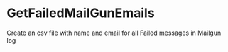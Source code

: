 # GetFailedMailGunEmails
Create an csv file with name and email for all Failed messages in Mailgun log

